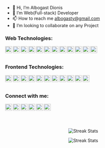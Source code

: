- 👋 Hi, I’m Albogast Dionis
- 👀 I’m Web(Full-stack) Developer
- 📫 How to reach me albogasty@gmail.com
- 💞️ I’m looking to collaborate on any Project


### Web Technologies:

[<img align="left" alt="Albogast | Twitter" width="22px" src="https://cdn.jsdelivr.net/npm/simple-icons@v3/icons/php.svg" />](https://php.net/)
[<img align="left" alt="Albogast | LinkedIn" width="22px" src="https://cdn.jsdelivr.net/npm/simple-icons@v3/icons/laravel.svg" />](https://laravel.com/)
[<img align="left" alt="Albogast | Instagram" width="22px" src="https://cdn.jsdelivr.net/npm/simple-icons@v3/icons/django.svg" />](https://djangoproject.com/)
[<img align="left" alt="Albogast | WhatSapp" width="22px" src="https://cdn.jsdelivr.net/npm/simple-icons@v3/icons/python.svg" />](https://wa.me/255744158016?text=I'm%20Interested%20in%20your%20Code%20from%20Github)
[<img align="left" alt="Albogast | Twitter" width="22px" src="https://cdn.jsdelivr.net/npm/simple-icons@v3/icons/node-dot-js.svg" />](https://node.com/)
[<img align="left" alt="Albogast | Twitter" width="22px" src="https://cdn.jsdelivr.net/npm/simple-icons@v3/icons/mysql.svg" />](https://mysql.com/)
[<img align="left" alt="Albogast | LinkedIn" width="22px" src="https://cdn.jsdelivr.net/npm/simple-icons@v3/icons/postgresql.svg" />](https://postgresql.com/)
[<img align="left" alt="Albogast | Instagram" width="22px" src="https://cdn.jsdelivr.net/npm/simple-icons@v3/icons/github.svg" />](https://github.com/)
[<img align="left" alt="Albogast | Instagram" width="22px" src="https://cdn.jsdelivr.net/npm/simple-icons@v3/icons/apache.svg" />](https://apache.com/)
[<img align="left" alt="Albogast | Instagram" width="22px" src="https://cdn.jsdelivr.net/npm/simple-icons@v3/icons/nginx.svg" />](https://nginx.com/)
[<img align="left" alt="Albogast | Instagram" width="22px" src="https://cdn.jsdelivr.net/npm/simple-icons@v3/icons/linux.svg" />](https://shulesoft.com/)
[<img align="left" alt="Albogast | WhatSapp" width="22px" src="https://cdn.jsdelivr.net/npm/simple-icons@v3/icons/postman.svg" />](https://wa.me/255744158016?text=I'm%20Interested%20in%20your%20Code%20from%20Github)
<br />
<br />


### Frontend Technologies:

[<img align="left" alt="Albogast | Twitter" width="22px" src="https://cdn.jsdelivr.net/npm/simple-icons@v3/icons/html5.svg" />](https://html.com/albolink)
[<img align="left" alt="Albogast | Twitter" width="22px" src="https://cdn.jsdelivr.net/npm/simple-icons@v3/icons/vue-dot-js.svg" />](https://vue.com/albolink)
[<img align="left" alt="Albogast | Instagram" width="22px" src="https://cdn.jsdelivr.net/npm/simple-icons@v3/icons/tailwindcss.svg" />](https://tailwindcss.com/)
[<img align="left" alt="Albogast | WhatSapp" width="22px" src="https://cdn.jsdelivr.net/npm/simple-icons@v3/icons/angular.svg" />](https://wa.me/255744158016?text=I'm%20Interested%20in%20your%20Code%20from%20Github)
[<img align="left" alt="Albogast | Twitter" width="22px" src="https://cdn.jsdelivr.net/npm/simple-icons@v3/icons/sass.svg" />](https://sass-lang.com/)
[<img align="left" alt="Albogast | Twitter" width="22px" src="https://cdn.jsdelivr.net/npm/simple-icons@v3/icons/javascript.svg" />](https://javascript.com)
[<img align="left" alt="Albogast | Twitter" width="22px" src="https://cdn.jsdelivr.net/npm/simple-icons@v3/icons/jquery.svg" />](https://jquery.com/albolink)
[<img align="left" alt="Albogast | LinkedIn" width="22px" src="https://cdn.jsdelivr.net/npm/simple-icons@v3/icons/json.svg" />](https://jquery.com/in/)
[<img align="left" alt="Albogast | Instagram" width="22px" src="https://cdn.jsdelivr.net/npm/simple-icons@v3/icons/wordpress.svg" />](https://wordpress.com/)
[<img align="left" alt="Albogast | Instagram" width="22px" src="https://cdn.jsdelivr.net/npm/simple-icons@v3/icons/fastapi.svg" />](https://fastapi.com/)
[<img align="left" alt="Albogast | Instagram" width="22px" src="https://cdn.jsdelivr.net/npm/simple-icons@v3/icons/adobephotoshop.svg" />](https://adobe.com/)
<br />
<br />


### Connect with me:

[<img align="left" alt="Albogast | Twitter" width="22px" src="https://cdn.jsdelivr.net/npm/simple-icons@v3/icons/gmail.svg" />](mailto:albogasty@gmail.com)
[<img align="left" alt="Albogast | Twitter" width="22px" src="https://cdn.jsdelivr.net/npm/simple-icons@v3/icons/twitter.svg" />](https://twitter.com/albolink)
[<img align="left" alt="Albogast | LinkedIn" width="22px" src="https://cdn.jsdelivr.net/npm/simple-icons@v3/icons/linkedin.svg" />](https://tz.linkedin.com/in/albolink)
[<img align="left" alt="Albogast | Instagram" width="22px" src="https://cdn.jsdelivr.net/npm/simple-icons@v3/icons/maas.svg" />](https://shulesoft.com/)
[<img align="left" alt="Albogast | WhatSapp" width="22px" src="https://cdn.jsdelivr.net/npm/simple-icons@v3/icons/whatsapp.svg" />](https://wa.me/255744158016?text=I'm%20Interested%20in%20your%20Code%20from%20Github)
[<img align="left" alt="Albogast | WhatSapp" width="22px" src="https://cdn.jsdelivr.net/npm/simple-icons@v3/icons/skype.svg" />](https://join.skype.com/invite/DAetncDaMuEI)
<br />
<br />


&nbsp;

<!-- Talking about you -->
<p align="center">
         <img src="https://github-readme-stats.vercel.app/api?username=Alkiyogoma&theme=blue-green&include_all_commits=true&show_icons=true&count_private=true" alt="Streak Stats" />

</p>
<p align="center">
        <img src="https://github-readme-streak-stats.herokuapp.com/?user=Alkiyogoma&theme=dark" alt="Streak Stats" />
    </p>
 <!--   <p align="center">
        <img src="https://github-readme-stats.vercel.app/api/top-langs?username=Alkiyogoma&layout=compact&theme=dark&locale=en" alt="Techs used in projects" width="495px" />
    </p>-->

<!---
Alkiyogoma/Alkiyogoma is a ✨ special ✨ repository because its `README.md` (this file) appears on your GitHub profile.
You can click the Preview link to take a look at your changes.
- 💞️ I’m looking to collaborate on Open Source Projects (Education)

--->
